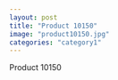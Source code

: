 ```yaml
---
layout: post
title: "Product 10150"
image: "product10150.jpg"
categories: "category1"
---
```

Product 10150
